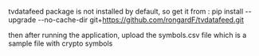 
tvdatafeed package is not installed by default, so get it from :
pip install --upgrade --no-cache-dir git+https://github.com/rongardF/tvdatafeed.git

then after running the application, upload the symbols.csv file which is a sample file with crypto symbols
